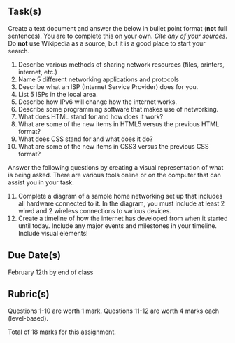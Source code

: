 Task(s)
-------
Create a text document and answer the below in bullet point format (**not** full sentences).  You are to complete this on your own.  *Cite any of your sources*.  Do **not** use Wikipedia as a source, but it is a good place to start your search.

1. Describe various methods of sharing network resources (files, printers, internet, etc.)
2. Name 5 different networking applications and protocols
3. Describe what an ISP (Internet Service Provider) does for you.
4. List 5 ISPs in the local area.
5. Describe how IPv6 will change how the internet works.
6. Describe some programming software that makes use of networking.
7. What does HTML stand for and how does it work?
8. What are some of the new items in HTML5 versus the previous HTML format?
9. What does CSS stand for and what does it do?
10. What are some of the new items in CSS3 versus the previous CSS format?

Answer the following questions by creating a visual representation of what is being asked.  There are various tools online or on the computer that can assist you in your task.

11. Complete a diagram of a sample home networking set up that includes all hardware connected to it.  In the diagram, you must include at least 2 wired and 2 wireless connections to various devices.
12. Create a timeline of how the internet has developed from when it started until today.  Include any major events and milestones in your timeline.  Include visual elements!

Due Date(s)
-----------
February 12th by end of class


Rubric(s)
---------
Questions 1-10 are worth 1 mark.
Questions 11-12 are worth 4 marks each (level-based).

Total of 18 marks for this assignment.

